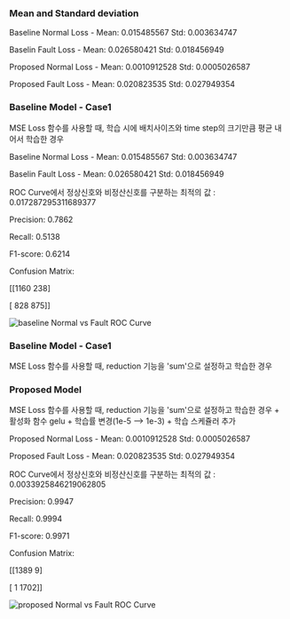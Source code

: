 ### Mean and Standard deviation
Baseline Normal Loss - Mean:  0.015485567  Std:  0.003634747

Baselin Fault Loss - Mean:  0.026580421  Std:  0.018456949

Proposed Normal Loss - Mean:  0.0010912528  Std:  0.0005026587

Proposed Fault Loss - Mean:  0.020823535  Std:  0.027949354


### Baseline Model - Case1

MSE Loss 함수를 사용할 때, 학습 시에 배치사이즈와 time step의 크기만큼 평균 내어서 학습한 경우

Baseline Normal Loss - Mean:  0.015485567  Std:  0.003634747

Baselin Fault Loss - Mean:  0.026580421  Std:  0.018456949

ROC Curve에서 정상신호와 비정산신호를 구분하는 최적의 값 : 0.017287295311689377

Precision: 0.7862

Recall: 0.5138

F1-score: 0.6214

Confusion Matrix:

[[1160  238]

 [ 828  875]]


![baseline Normal vs  Fault ROC Curve](https://github.com/user-attachments/assets/19061b81-f2c1-41b8-81ef-c94037a93f7c)

### Baseline Model - Case1

MSE Loss 함수를 사용할 때, reduction 기능을 'sum'으로 설정하고 학습한 경우



### Proposed Model

MSE Loss 함수를 사용할 때, reduction 기능을 'sum'으로 설정하고 학습한 경우 + 활성화 함수 gelu + 학습률 변경(1e-5 --> 1e-3) + 학습 스케쥴러 추가

Proposed Normal Loss - Mean:  0.0010912528  Std:  0.0005026587

Proposed Fault Loss - Mean:  0.020823535  Std:  0.027949354

ROC Curve에서 정상신호와 비정산신호를 구분하는 최적의 값 : 0.0033925846219062805

Precision: 0.9947

Recall: 0.9994

F1-score: 0.9971

Confusion Matrix:

[[1389    9]

 [   1 1702]]


![proposed Normal vs  Fault ROC Curve](https://github.com/user-attachments/assets/6b7f0803-8791-492e-9b3a-20753477dad3)

